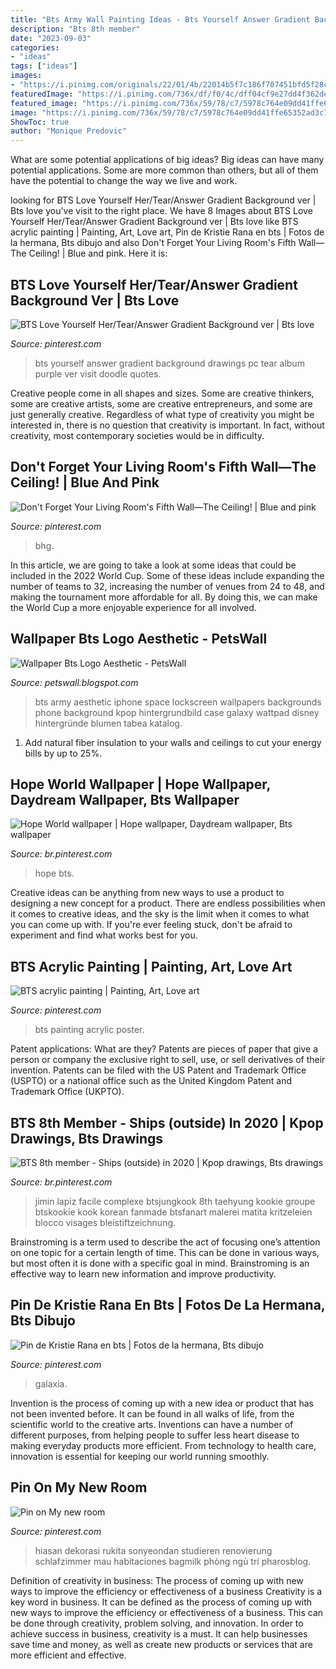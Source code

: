 ```yaml
---
title: "Bts Army Wall Painting Ideas - Bts Yourself Answer Gradient Background Drawings Pc Tear Album Purple Ver Visit Doodle Quotes"
description: "Bts 8th member"
date: "2023-09-03"
categories:
- "ideas"
tags: ["ideas"]
images:
- "https://i.pinimg.com/originals/22/01/4b/22014b5f7c186f707451bfd5f28c216c.jpg"
featuredImage: "https://i.pinimg.com/736x/df/f0/4c/dff04cf9e27dd4f362de132cb8a53162.jpg"
featured_image: "https://i.pinimg.com/736x/59/78/c7/5978c764e09dd41ffe65352ad3c714b0.jpg"
image: "https://i.pinimg.com/736x/59/78/c7/5978c764e09dd41ffe65352ad3c714b0.jpg"
ShowToc: true
author: "Monique Predovic"
---
```



What are some potential applications of big ideas?
Big ideas can have many potential applications. Some are more common than others, but all of them have the potential to change the way we live and work.

	

		
looking for BTS Love Yourself Her/Tear/Answer Gradient Background ver | Bts love you've visit to the right place. We have 8 Images about BTS Love Yourself Her/Tear/Answer Gradient Background ver | Bts love like BTS acrylic painting | Painting, Art, Love art, Pin de Kristie Rana en bts | Fotos de la hermana, Bts dibujo and also Don&#039;t Forget Your Living Room&#039;s Fifth Wall—The Ceiling! | Blue and pink. Here it is:
		
    
## BTS Love Yourself Her/Tear/Answer Gradient Background Ver | Bts Love

<img loading=lazy src="https://i.pinimg.com/736x/35/77/c5/3577c5811201973276f9bf57394f3b19.jpg" onerror="this.onerror=null;this.src='https://tse3.mm.bing.net/th?id=OIP.QbElTpGHArygb8IdsTbsLgHaHa&amp;pid=15.1';" alt="BTS Love Yourself Her/Tear/Answer Gradient Background ver | Bts love">

_Source: pinterest.com_

>bts yourself answer gradient background drawings pc tear album purple ver visit doodle quotes. 

	

Creative people come in all shapes and sizes. Some are creative thinkers, some are creative artists, some are creative entrepreneurs, and some are just generally creative. Regardless of what type of creativity you might be interested in, there is no question that creativity is important. In fact, without creativity, most contemporary societies would be in difficulty.

    
## Don&#039;t Forget Your Living Room&#039;s Fifth Wall—The Ceiling! | Blue And Pink

<img loading=lazy src="https://i.pinimg.com/originals/0a/d5/72/0ad572acde94113eb5333598e781719e.png" onerror="this.onerror=null;this.src='https://tse3.mm.bing.net/th?id=OIP.5U5h1ht5ndoQFcCP86BhiQHaJ3&amp;pid=15.1';" alt="Don&#039;t Forget Your Living Room&#039;s Fifth Wall—The Ceiling! | Blue and pink">

_Source: pinterest.com_

>bhg. 

	

In this article, we are going to take a look at some ideas that could be included in the 2022 World Cup. Some of these ideas include expanding the number of teams to 32, increasing the number of venues from 24 to 48, and making the tournament more affordable for all. By doing this, we can make the World Cup a more enjoyable experience for all involved.

    
## Wallpaper Bts Logo Aesthetic - PetsWall

<img loading=lazy src="https://i.pinimg.com/originals/e6/d1/b8/e6d1b81c4db0084270b7da91876ee60f.jpg" onerror="this.onerror=null;this.src='https://tse2.mm.bing.net/th?id=OIP.AiiU0pDMZpmIwRzDvkAdlAHaLj&amp;pid=15.1';" alt="Wallpaper Bts Logo Aesthetic - PetsWall">

_Source: petswall.blogspot.com_

>bts army aesthetic iphone space lockscreen wallpapers backgrounds phone background kpop hintergrundbild case galaxy wattpad disney hintergründe blumen tabea katalog. 

	

1. Add natural fiber insulation to your walls and ceilings to cut your energy bills by up to 25%.

    
## Hope World Wallpaper | Hope Wallpaper, Daydream Wallpaper, Bts Wallpaper

<img loading=lazy src="https://i.pinimg.com/originals/d3/ee/db/d3eedbe6f91772c863ed673f66724765.jpg" onerror="this.onerror=null;this.src='https://tse1.mm.bing.net/th?id=OIP.qU-SMzJ2s2BlHt5R6vIBswHaPO&amp;pid=15.1';" alt="Hope World wallpaper | Hope wallpaper, Daydream wallpaper, Bts wallpaper">

_Source: br.pinterest.com_

>hope bts. 

	

Creative ideas can be anything from new ways to use a product to designing a new concept for a product. There are endless possibilities when it comes to creative ideas, and the sky is the limit when it comes to what you can come up with. If you're ever feeling stuck, don't be afraid to experiment and find what works best for you.

    
## BTS Acrylic Painting | Painting, Art, Love Art

<img loading=lazy src="https://i.pinimg.com/736x/df/f0/4c/dff04cf9e27dd4f362de132cb8a53162.jpg" onerror="this.onerror=null;this.src='https://tse2.mm.bing.net/th?id=OIP.rBSEXFA4A7mpdr7aoCQ0-gHaLC&amp;pid=15.1';" alt="BTS acrylic painting | Painting, Art, Love art">

_Source: pinterest.com_

>bts painting acrylic poster. 

	

Patent applications: What are they?
Patents are pieces of paper that give a person or company the exclusive right to sell, use, or sell derivatives of their invention. Patents can be filed with the US Patent and Trademark Office (USPTO) or a national office such as the United Kingdom Patent and Trademark Office (UKPTO).

    
## BTS 8th Member - Ships (outside) In 2020 | Kpop Drawings, Bts Drawings

<img loading=lazy src="https://i.pinimg.com/originals/22/01/4b/22014b5f7c186f707451bfd5f28c216c.jpg" onerror="this.onerror=null;this.src='https://tse3.mm.bing.net/th?id=OIP.5yT79OpHhOX3UALlYT8V3gHaI3&amp;pid=15.1';" alt="BTS 8th member - Ships (outside) in 2020 | Kpop drawings, Bts drawings">

_Source: br.pinterest.com_

>jimin lapiz facile complexe btsjungkook 8th taehyung kookie groupe btskookie kook korean fanmade btsfanart malerei matita kritzeleien blocco visages bleistiftzeichnung. 

	

Brainstroming is a term used to describe the act of focusing one’s attention on one topic for a certain length of time. This can be done in various ways, but most often it is done with a specific goal in mind. Brainstroming is an effective way to learn new information and improve productivity.

    
## Pin De Kristie Rana En Bts | Fotos De La Hermana, Bts Dibujo

<img loading=lazy src="https://i.pinimg.com/736x/a6/5a/69/a65a69fa4c4b10d23ad4fce0a6a8dc1f.jpg" onerror="this.onerror=null;this.src='https://tse1.mm.bing.net/th?id=OIP.gIto7Zs0UlEyEH1t3EwF0wHaNK&amp;pid=15.1';" alt="Pin de Kristie Rana en bts | Fotos de la hermana, Bts dibujo">

_Source: pinterest.com_

>galaxia. 

	

Invention is the process of coming up with a new idea or product that has not been invented before. It can be found in all walks of life, from the scientific world to the creative arts. Inventions can have a number of different purposes, from helping people to suffer less heart disease to making everyday products more efficient. From technology to health care, innovation is essential for keeping our world running smoothly.

    
## Pin On My New Room

<img loading=lazy src="https://i.pinimg.com/736x/59/78/c7/5978c764e09dd41ffe65352ad3c714b0.jpg" onerror="this.onerror=null;this.src='https://tse4.mm.bing.net/th?id=OIP.L1RS-yyNat0QE8PXPsxgmwHaHc&amp;pid=15.1';" alt="Pin on My new room">

_Source: pinterest.com_

>hiasan dekorasi rukita sonyeondan studieren renovierung schlafzimmer mau habitaciones bagmilk phòng ngủ trí pharosblog. 

	

Definition of creativity in business: The process of coming up with new ways to improve the efficiency or effectiveness of a business
Creativity is a key word in business. It can be defined as the process of coming up with new ways to improve the efficiency or effectiveness of a business. This can be done through creativity, problem solving, and innovation. 
In order to achieve success in business, creativity is a must. It can help businesses save time and money, as well as create new products or services that are more efficient and effective.

